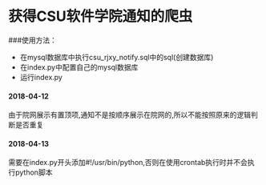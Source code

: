 获得CSU软件学院通知的爬虫
===

###使用方法：

* 在mysql数据库中执行csu_rjxy_notify.sql中的sql(创建数据库)
* 在index.py中配置自己的mysql数据库
* 运行index.py

#### 2018-04-12
由于院网展示有置顶项,通知不是按顺序展示在院网的,所以不能按照原来的逻辑判断是否重复

#### 2018-04-13
需要在index.py开头添加#!/usr/bin/python,否则在使用crontab执行时并不会执行python脚本